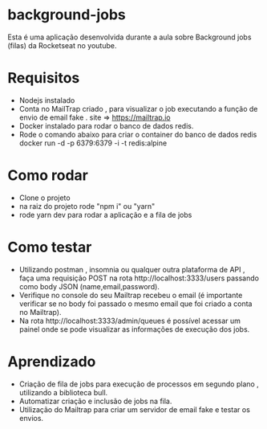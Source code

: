 # background-jobs

Esta é uma aplicação desenvolvida durante a aula sobre Background jobs (filas) da Rocketseat no youtube.

# Requisitos

- Nodejs instalado
- Conta no MailTrap criado , para visualizar o job executando a função de envio de email fake . site => https://mailtrap.io
- Docker instalado para rodar o banco de dados redis.
- Rode o comando abaixo para criar o container do banco de dados redis
  docker run -d -p 6379:6379 -i -t redis:alpine

# Como rodar
- Clone o projeto
- na raiz do projeto rode "npm i" ou "yarn"
- rode yarn dev para rodar a aplicação e a fila de jobs

# Como testar 
- Utilizando postman , insomnia ou qualquer outra plataforma de API , faça uma requisição POST na rota http://localhost:3333/users passando como body JSON (name,email,password).
- Verifique no console do seu Mailtrap recebeu o email (é importante verificar se no body foi passado o mesmo email que foi criado a conta no Mailtrap).
- Na rota http://localhost:3333/admin/queues é possível acessar um painel onde se pode visualizar as informações de execução dos jobs.

# Aprendizado

- Criação de fila de jobs para execução de processos em segundo plano , utilizando a biblioteca bull.
- Automatizar criação e inclusão de jobs na fila. 
- Utilização do Mailtrap para criar um servidor de email fake e testar os envios.
